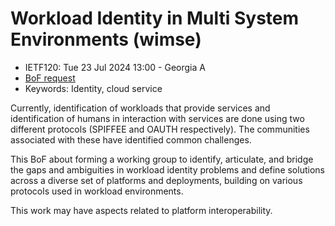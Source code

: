 # Workload Identity in Multi System Environments (wimse)

* <IETFschedule>IETF120: Tue 23 Jul 2024 13:00 - Georgia A</IETFschedule>
* [BoF request](https://datatracker.ietf.org/doc/bofreq-richer-wimse/)
* Keywords: Identity, cloud service

Currently, identification of workloads that provide services and identification of humans in interaction with services are done using two different protocols (SPIFFEE and OAUTH respectively). The communities associated with these have identified common challenges.

This BoF about forming a working group to identify, articulate, and bridge the gaps and ambiguities in workload identity problems and define solutions across a diverse set of platforms and deployments, building on various protocols used in workload environments.

This work may have aspects related to platform interoperability.